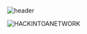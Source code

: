 ![header](https://capsule-render.vercel.app/api?type=Waving&color=000000&height=300&section=header&text=hackintoanetwork&fontColor=FFFFFF&fontAlignY=40&fontSize=70&animation=fadeIn)

<img alt="HACKINTOANETWORK" src ="https://img.shields.io/badge/Python-3776AB.svg?&style=for-the-badge&logo=tistory&logoColor=white"/>
